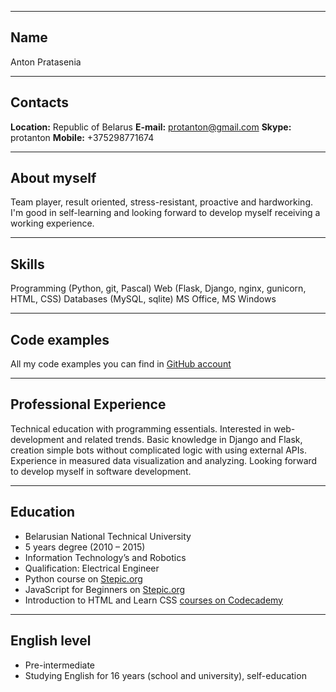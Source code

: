 
---
## Name
Anton Pratasenia

---
## Contacts
**Location:**	Republic of Belarus
**E-mail:**		protanton@gmail.com	
**Skype:**		protanton
**Mobile:**		+375298771674

---
## About myself
Team player, result oriented, stress-resistant, proactive and hardworking. I'm good in self-learning and looking forward to develop myself receiving a working experience.

---
## Skills
Programming (Python, git, Pascal)
Web (Flask, Django, nginx, gunicorn, HTML, CSS)
Databases (MySQL, sqlite)
MS Office, MS Windows

---
## Code examples
All my code examples you can find in [GitHub account](https://github.com/Protanton)

---
## Professional Experience
Technical education with programming essentials. Interested in web-development and related trends. Basic knowledge in Django and Flask, creation simple bots without complicated logic with using external APIs. Experience in measured data visualization and analyzing.
Looking forward to develop myself in software development.

---
## Education
* Belarusian National Technical University
* 5 years degree (2010 – 2015) 
* Information Technology’s and Robotics
* Qualification: Electrical Engineer
* Python course on [Stepic.org](https://stepik.org/cert/120939)
* JavaScript for Beginners on [Stepic.org](https://stepik.org/cert/179296)
* Introduction to HTML and Learn CSS [courses on Codecademy](https://www.codecademy.com/users/Protanton/achievements)

---
## English level
* Pre-intermediate
* Studying English for 16 years (school and university), self-education
